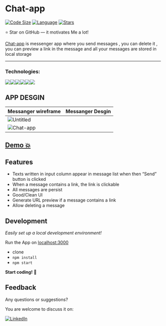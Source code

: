 # Chat-app

[![Code Size](https://img.shields.io/github/languages/code-size/aymenouer/Chat-app)](https://img.shields.io/github/languages/top/aymenouer/Chat-app)
[![Language](https://img.shields.io/github/languages/top/aymenouer/Chat-app)](https://img.shields.io/github/languages/top/aymenouer/Chat-app)
[![Stars](https://img.shields.io/github/stars/aymenouer/Chat-app?style=social)](https://img.shields.io/github/stars/aymenouer/Chat-app?style=social)


:star: Star on GitHub — it motivates Me a lot!

[Chat-app](https://serene-carson-7270c4.netlify.app/) is messenger app where you send messages , you can delete it , you can preview a link in the message and all your messages are stored in local storage

---
<h3>Technologies:</h3>
<a href="https://reactjs.org/"><img src="https://img.shields.io/badge/-React-313131?style=flat-square&labelColor=313131&logo=react&logoColor=white&color=313131"></img></a><a href="https://www.w3schools.com/html/html_intro.asp"><img src="https://img.shields.io/badge/-HTML5-313131?style=flat-square&labelColor=313131&logo=html5&logoColor=white&color=313131"></img></a><a href="https://www.w3schools.com/css/css_intro.asp"><img src="https://img.shields.io/badge/-CSS3-313131?style=flat-square&labelColor=313131&logo=css3&logoColor=white&color=313131"></img></a><a href="https://www.typescriptlang.org/"><img src="https://img.shields.io/badge/-Typescript-313131?style=flat-square&labelColor=313131&logo=Typescript&logoColor=white&color=313131"></img></a><a href="https://mui.com/"><img src="https://img.shields.io/badge/-MaterialUi-313131?style=flat-square&labelColor=313131&logo=mui&logoColor=white&color=313131"></img></a><a href="https://code.visualstudio.com"><img src="https://img.shields.io/badge/-Visual Studio Code-313131?style=flat-square&labelColor=313131&logo=visual-studio-code&logoColor=white&color=313131"></img></a>

<!-- App DESGIN  -->
## APP DESGIN 
|Messanger wireframe|Messanger Desgin|
| --- | --- |
|![Untitled](https://user-images.githubusercontent.com/49178153/160254388-089e42d2-b15b-4791-983c-bcf86442d3ff.png) |
![Chat-app](https://user-images.githubusercontent.com/49178153/160273604-132a7aa4-5bbc-4499-959f-08e0130501bd.png) |


## [Demo 💥](https://serene-carson-7270c4.netlify.app/)

## Features

- Texts written in input column appear in message list when then “Send” button is clicked
- When a message contains a link, the link is clickable
- All messages are persist
- Good/Clean UI
- Generate URL preview if a message contains a link
- Allow deleting a message


## Development

_Easily set up a local development environment!_

Run the App on [localhost:3000](http://localhost:3000)

- clone
- `npm install`
- `npm start`

**Start coding!** 🎉
<br/>

## Feedback 
Any questions or suggestions?

You are welcome to discuss it on:

[![LinkedIn](https://img.shields.io/badge/LinkedIn-0077B5?style=for-the-badge&logo=linkedin&logoColor=white)](https://www.linkedin.com/in/aymen-ouerghi-249632146/)

<br/>
<br/>





